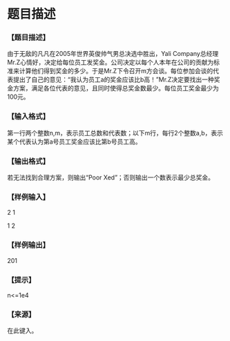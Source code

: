 # 题目描述


<h3>
【题目描述】
</h3>
<p>
由于无敌的凡凡在2005年世界英俊帅气男总决选中胜出，Yali Company总经理Mr.Z心情好，决定给每位员工发奖金。公司决定以每个人本年在公司的贡献为标准来计算他们得到奖金的多少。于是Mr.Z下令召开m方会谈。每位参加会谈的代表提出了自己的意见：“我认为员工a的奖金应该比b高！”Mr.Z决定要找出一种奖金方案，满足各位代表的意见，且同时使得总奖金数最少。每位员工奖金最少为100元。 
</p>
<h3>
【输入格式】
</h3>
<p>
第一行两个整数n,m，表示员工总数和代表数；以下m行，每行2个整数a,b，表示某个代表认为第a号员工奖金应该比第b号员工高。
</p>
<h3>
【输出格式】
</h3>
<p>
若无法找到合理方案，则输出“Poor Xed”；否则输出一个数表示最少总奖金。
</p>
<h3>
【样例输入】
</h3>
<p>
2 1
</p>
<p>
1 2
</p>
<h3>
【样例输出】
</h3>
<p>
201
</p>
<h3>
【提示】
</h3>
<p>
n&lt;=1e4
</p>
<h3>
【来源】
</h3>
<p>
在此键入。
</p>
